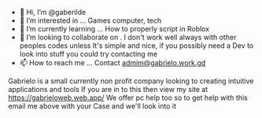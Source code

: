 - 👋 Hi, I’m @gaberilde
- 👀 I’m interested in ... Games computer, tech 
- 🌱 I’m currently learning ... How to properly script in Roblox
- 💞️ I’m looking to collaborate on . I don't work well always with other peoples codes unless
It's simple and nice, if you possibly need a Dev to look into stuff you could try contacting me
- 📫 How to reach me ... Contact admim@gabrielo.work.gd

Gabrielo is a small currently non profit company looking to creating intuitive applications and tools
If you are in to this then view my site at https://gabrieloweb.web.app/
We offer pc help too so to get help with this email me above with your Case and we'll look into it

<!---
gaberilde/gaberilde is a ✨ special ✨ repository because its `README.md` (this file) appears on your GitHub profile.
You can click the Preview link to take a look at your changes.
--->
